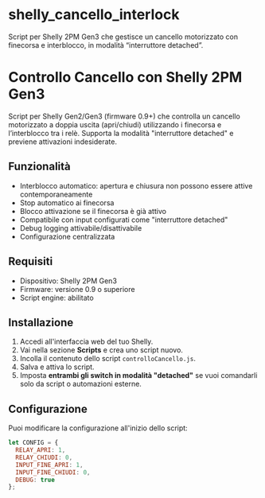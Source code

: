 # shelly_cancello_interlock
Script per Shelly 2PM Gen3 che gestisce un cancello motorizzato con finecorsa e interblocco, in modalità “interruttore detached”.

# Controllo Cancello con Shelly 2PM Gen3

Script per Shelly Gen2/Gen3 (firmware 0.9+) che controlla un cancello motorizzato a doppia uscita (apri/chiudi) utilizzando i finecorsa e l’interblocco tra i relè. Supporta la modalità "interruttore detached" e previene attivazioni indesiderate.

## Funzionalità

- Interblocco automatico: apertura e chiusura non possono essere attive contemporaneamente
- Stop automatico ai finecorsa
- Blocco attivazione se il finecorsa è già attivo
- Compatibile con input configurati come "interruttore detached"
- Debug logging attivabile/disattivabile
- Configurazione centralizzata

## Requisiti

- Dispositivo: Shelly 2PM Gen3
- Firmware: versione 0.9 o superiore
- Script engine: abilitato

## Installazione

1. Accedi all'interfaccia web del tuo Shelly.
2. Vai nella sezione **Scripts** e crea uno script nuovo.
3. Incolla il contenuto dello script `controlloCancello.js`.
4. Salva e attiva lo script.
5. Imposta **entrambi gli switch in modalità "detached"** se vuoi comandarli solo da script o automazioni esterne.

## Configurazione

Puoi modificare la configurazione all'inizio dello script:

```js
let CONFIG = {
  RELAY_APRI: 1,
  RELAY_CHIUDI: 0,
  INPUT_FINE_APRI: 1,
  INPUT_FINE_CHIUDI: 0,
  DEBUG: true
};
